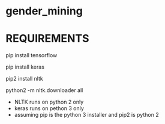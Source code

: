 # gender_mining

# REQUIREMENTS
pip install tensorflow

pip install keras

pip2 install nltk

python2 -m nltk.downloader all

* NLTK runs on python 2 only
* keras runs on pethon 3 only
* assuming pip is the python 3 installer and pip2 is python 2
